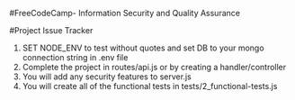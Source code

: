 
#FreeCodeCamp- Information Security and Quality Assurance

#Project Issue Tracker

1. SET NODE_ENV to test without quotes and set DB to your mongo connection string in .env file
2. Complete the project in routes/api.js or by creating a handler/controller
3. You will add any security features to server.js
4. You will create all of the functional tests in tests/2_functional-tests.js
